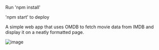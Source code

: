 Run 'npm install'

'npm start' to deploy

A simple web app that uses OMDB to fetch movie data from IMDB and display it on a neatly formatted page.

![image](https://github.com/johnchung02/IMDB-Search/assets/16856146/711b03a2-6642-4e41-adca-31f7edbb6cef)
